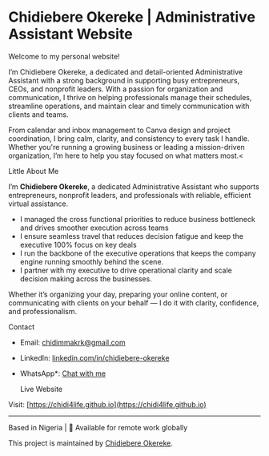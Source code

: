 # Chidiebere Okereke | Administrative Assistant Website

Welcome to my personal website!

 <p>I’m Chidiebere Okereke, a dedicated and detail-oriented Administrative Assistant with a strong background in supporting busy entrepreneurs, CEOs, and nonprofit leaders. With a passion for organization and communication, I thrive on helping professionals manage their schedules, streamline operations, and maintain clear and timely communication with clients and teams.</p>

<p>From calendar and inbox management to Canva design and project coordination, I bring calm, clarity, and consistency to every task I handle. Whether you're running a growing business or leading a mission-driven organization, I’m here to help you stay focused on what matters most.<

 Little About Me

I’m **Chidiebere Okereke**, a dedicated Administrative Assistant who supports entrepreneurs, nonprofit leaders, and professionals with reliable, efficient virtual assistance.

- I managed the cross functional priorities to reduce business bottleneck and drives smoother execution across teams
- I ensure seamless travel that reduces decision fatigue and keep the executive 100% focus on key deals
- I run the backbone of the executive operations that keeps the company engine running smoothly behind the scene.
- I partner with my executive to drive operational clarity and scale decision making across the businesses.

Whether it’s organizing your day, preparing your online content, or communicating with clients on your behalf — I do it with clarity, confidence, and professionalism.

 

  Contact

- Email: [chidimmakrk@gmail.com](mailto:chidimmakrk@gmail.com)  
- LinkedIn: [linkedin.com/in/chidiebere-okereke](https://www.linkedin.com/in/chidiebere-okereke-685b69323?utm)  
- WhatsApp*: [Chat with me](https://wa.me/2349033057045)

  Live Website

 Visit: [https://chidi4life.github.io](https://chidi4life.github.io)

---
Based in Nigeria | 💬 Available for remote work globally

This project is maintained by [Chidiebere Okereke](https://www.linkedin.com/in/chidiebere-okereke-685b69323?utm).

